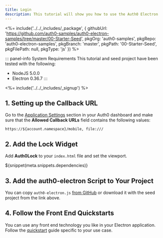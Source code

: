 ```yaml
---
title: Login
description: This tutorial will show you how to use the Auth0 Electron SDK to add authentication and authorization to your app.
---
```


<%= include('../../_includes/_package', {
  githubUrl: 'https://github.com/auth0-samples/auth0-electron-samples/tree/master/00-Starter-Seed',
  pkgOrg: 'auth0-samples',
  pkgRepo: 'auth0-electron-samples',
  pkgBranch: 'master',
  pkgPath: '00-Starter-Seed',
  pkgFilePath: null,
  pkgType: 'js'
}) %>

::: panel-info System Requirements
This tutorial and seed project have been tested with the following:
* NodeJS 5.0.0
* Electron 0.36.7
:::

<%= include('../../_includes/_signup') %>

## 1. Setting up the Callback URL

<div class="setup-callback">
<p>Go to the <a href="${manage_url}/#/applications/${account.clientId}/settings">Application Settings</a> section in your Auth0 dashboard and make sure that the <b>Allowed Callback URLs</b> field contains the following values:</p>

```
https://${account.namespace}/mobile, file:///
```

</div>

## 2. Add the Lock Widget

Add **Auth0Lock** to your `index.html` file and set the viewport.

${snippet(meta.snippets.dependencies)}

## 3. Add the auth0-electron Script to Your Project

You can copy `auth0-electron.js` [from GitHub](https://github.com/auth0/auth0-electron/blob/master/auth0-electron.js) or download it with the seed project from the link above.

## 4. Follow the Front End Quickstarts

You can use any front end technology you like in your Electron application. Follow the [quickstart](/quickstart/spa) guide specific to your use case.
